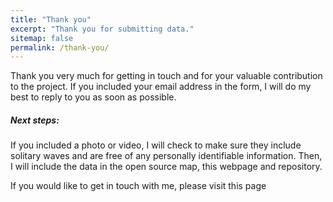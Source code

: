 ```yaml
---
title: "Thank you"
excerpt: "Thank you for submitting data."
sitemap: false
permalink: /thank-you/
---
```

<script async src="https://widget.websitevoice.com/xhBdUJNpEQ5ssC9QTAtj0w"></script>
<script>
  window.wvData=window.wvData||{};function wvtag(a,b){wvData[a]=b;}
  wvtag('id', 'xhBdUJNpEQ5ssC9QTAtj0w');
  wvtag('gender', 'female');
  wvtag('widget-style', {
    className: 'wv-circle-small',
    backgroundColor: '#F6F6F6',
    contrast: 'wv-contrast-light'
  });
</script>

Thank you very much for getting in touch and for your valuable contribution to the project. If you included your email address in the form, I will do my best to reply to you as soon as possible. 

##### Next steps:
If you included a photo or video, I will check to make sure they include solitary waves and are free of any personally identifiable information. Then, I will include the data in the open source map, this webpage and repository.

If you would like to get in touch with me, please visit this page
